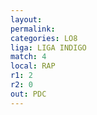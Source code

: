 ```yaml
---
layout: 
permalink: 
categories: LO8
liga: LIGA INDIGO
match: 4
local: RAP
r1: 2
r2: 0
out: PDC
---
```

